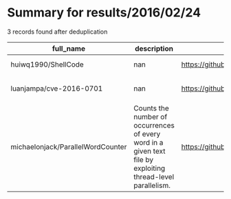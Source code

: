
# Summary for results/2016/02/24
    
3 records found after deduplication

| full_name | description | html_url | matched_list | matched_count | pushed_at | size | stargazers_count | language | forks_count | vul_ids |
|-----------------------------------|-------------------------------------------------------------------------------------------------------------|------------------------------------------------------|----------------|-----------------|---------------------------|--------|--------------------|------------|---------------|-------------------|
| huiwq1990/ShellCode | nan | https://github.com/huiwq1990/ShellCode | ['shellcode'] | 1 | 2016-02-24 06:35:33+00:00 | 25 | 0 | Shell | 0 | [] |
| luanjampa/cve-2016-0701 | nan | https://github.com/luanjampa/cve-2016-0701 | ['cve-2'] | 1 | 2016-02-24 17:32:15+00:00 | 0 | 2 | Python | 1 | ['CVE-2016-0701'] |
| michaelonjack/ParallelWordCounter | Counts the number of occurrences of every word in a given text file by exploiting thread-level parallelism. | https://github.com/michaelonjack/ParallelWordCounter | ['exploit'] | 1 | 2016-02-24 04:04:43+00:00 | 5 | 0 | C | 0 | [] |

